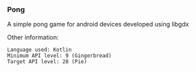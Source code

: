 ### Pong
A simple pong game for android devices developed using libgdx

Other information:

    Language used: Kotlin
    Minimum API level: 9 (Gingerbread)
    Target API level: 28 (Pie)
